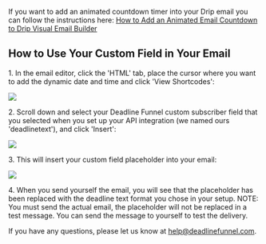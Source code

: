 If you want to add an animated countdown timer into your Drip email you can
follow the instructions here:    [How to Add an Animated Email Countdown to
Drip Visual Email
Builder](https://documentation.deadlinefunnel.com/article/565-how-to-add-email-countdown-code-to-drip-visual-builder)

## How to Use Your Custom Field in Your Email

1\.  In the email editor, click the 'HTML' tab, place the cursor where you want to add the dynamic date and time and click 'View Shortcodes': 

![](https://d33v4339jhl8k0.cloudfront.net/docs/assets/53974d6ce4b0c76107b109d1/images/5a21d8070428637405653fa4/file-LPT1q5KuSZ.png)


2\. Scroll down and select your Deadline Funnel custom subscriber field that you selected when you set up your API integration (we named ours 'deadlinetext'), and click 'Insert': 

![](https://d33v4339jhl8k0.cloudfront.net/docs/assets/53974d6ce4b0c76107b109d1/images/5a21d8650428637405653fa8/file-9nLhQ1mtyT.png)


3\. This will insert your custom field placeholder into your email: 

![](https://d33v4339jhl8k0.cloudfront.net/docs/assets/53974d6ce4b0c76107b109d1/images/59d68ee62c7d3a40f0ed3b45/file-L1LQJIpxNU.png)


4\. When you send yourself the email, you will see that the placeholder has been replaced with the deadline text format you chose in your setup. 
     NOTE: You must send the actual email, the placeholder will not be replaced in a test message. You can send the message to yourself to test the delivery. 
  

If you have any questions, please let us know at
[help@deadlinefunnel.com](mailto:mailto:help@deadlinefunnel.com).

